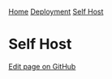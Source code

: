 [Home](https://docs.evidence.dev/) [Deployment](https://docs.evidence.dev/deployment) [Self Host](https://docs.evidence.dev/deployment/self-host)

# Self Host

[Edit page on GitHub](https://github.com/evidence-dev/evidence/edit/next/sites/docs/pages/deployment/self-host/index.md)